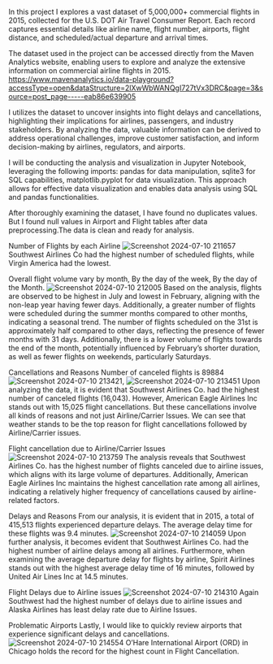 In this project I explores a vast dataset of 5,000,000+ commercial flights in 2015,
collected for the U.S. DOT Air Travel Consumer Report. Each record captures essential details like airline name, flight number, airports, flight distance, and scheduled/actual departure and arrival times.

The dataset used in the project can be accessed directly from the Maven Analytics website, 
enabling users to explore and analyze the extensive information on commercial airline flights in 2015.
https://www.mavenanalytics.io/data-playground?accessType=open&dataStructure=2lXwWbWANQgI727tVx3DRC&page=3&source=post_page-----eab86e639905

I utilizes the dataset to uncover insights into flight delays and cancellations, highlighting their implications for airlines, passengers, and industry stakeholders. By analyzing the data, valuable information can be derived to address operational challenges, 
improve customer satisfaction, and inform decision-making by airlines, regulators, and airports.

I will be conducting the analysis and visualization in Jupyter Notebook, leveraging the following imports: pandas for data manipulation, sqlite3 for SQL capabilities, matplotlib.pyplot for data visualization.
This approach allows for effective data visualization and enables data analysis using SQL and pandas functionalities.

After thoroughly examining the dataset, I have found no duplicates values.
But I found null values in Airport and Flight tables after data preprocessing.The data is clean and ready for analysis.

Number of Flights by each Airline
![Screenshot 2024-07-10 211657](https://github.com/arshi-09-tech/Eda-Flight_delay_analysis/assets/128925304/c81492f5-b868-429c-90af-a9375ec1caac)
Southwest Airlines Co had the highest number of scheduled flights, while Virgin America had the lowest.

 Overall flight volume vary by month, By the day of the week, By the day of the Month.
 ![Screenshot 2024-07-10 212005](https://github.com/arshi-09-tech/Eda-Flight_delay_analysis/assets/128925304/fc7426b4-0f65-4362-a039-184223b9258e)
 Based on the analysis, flights are observed to be highest in July and lowest in February, aligning with the non-leap year having fewer days. 
 Additionally, a greater number of flights were scheduled during the summer months compared to other months, indicating a seasonal trend.
The number of flights scheduled on the 31st is approximately half compared to other days, reflecting the presence of fewer months with 31 days. Additionally, there is a lower volume of flights towards the end of the month,
potentially influenced by February’s shorter duration, as well as fewer flights on weekends, particularly Saturdays.

Cancellations and Reasons
Number of canceled flights is 89884
![Screenshot 2024-07-10 213421](https://github.com/arshi-09-tech/Eda-Flight_delay_analysis/assets/128925304/205029cb-ca9e-4aa1-89c0-c517bc073e3b),
![Screenshot 2024-07-10 213451](https://github.com/arshi-09-tech/Eda-Flight_delay_analysis/assets/128925304/59d6c4d8-8512-4077-84d7-ba153e215e27)
Upon analyzing the data, it is evident that Southwest Airlines Co. had the highest number of canceled flights (16,043). 
However, American Eagle Airlines Inc stands out with 15,025 flight cancellations. But these cancellations involve all kinds of reasons and not just Airline/Carrier Issues.
We can see that weather stands to be the top reason for flight cancellations followed by Airline/Carrier issues.

Flight cancellation due to Airline/Carrier Issues
![Screenshot 2024-07-10 213759](https://github.com/arshi-09-tech/Eda-Flight_delay_analysis/assets/128925304/f881236e-7251-4f4b-8622-ec7749695068)
The analysis reveals that Southwest Airlines Co. has the highest number of flights canceled due to airline issues, which aligns with its large volume of departures.
Additionally, American Eagle Airlines Inc maintains the highest cancellation rate among all airlines,
indicating a relatively higher frequency of cancellations caused by airline-related factors.

Delays and Reasons
From our analysis, it is evident that in 2015, a total of 415,513 flights experienced departure delays.
The average delay time for these flights was 9.4 minutes.
![Screenshot 2024-07-10 214059](https://github.com/arshi-09-tech/Eda-Flight_delay_analysis/assets/128925304/f221149e-a713-459e-a9fc-25b516a73e46)
Upon further analysis, it becomes evident that Southwest Airlines Co. had the highest number of airline delays among all airlines.
Furthermore, when examining the average departure delay for flights by airline, Spirit Airlines stands out with the highest average delay time of 16 minutes, 
followed by United Air Lines Inc at 14.5 minutes.

Flight Delays due to Airline issues
![Screenshot 2024-07-10 214310](https://github.com/arshi-09-tech/Eda-Flight_delay_analysis/assets/128925304/c1348de6-246e-4fdd-ad3a-17dac4a36a15)
Again Southwest had the highest number of delays due to airline issues and Alaska Airlines has least delay rate due to Airline Issues.

Problematic Airports
Lastly, I would like to quickly review airports that experience significant delays and cancellations.
![Screenshot 2024-07-10 214554](https://github.com/arshi-09-tech/Eda-Flight_delay_analysis/assets/128925304/1b34b8d5-6cd3-4faa-9583-dc5f5620b6cc)
 O’Hare International Airport (ORD) in Chicago holds the record for the highest count in Flight Cancellation.










